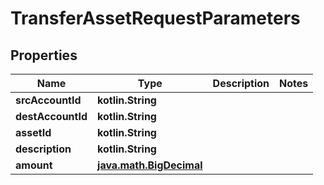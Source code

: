 
# TransferAssetRequestParameters

## Properties
Name | Type | Description | Notes
------------ | ------------- | ------------- | -------------
**srcAccountId** | **kotlin.String** |  | 
**destAccountId** | **kotlin.String** |  | 
**assetId** | **kotlin.String** |  | 
**description** | **kotlin.String** |  | 
**amount** | [**java.math.BigDecimal**](java.math.BigDecimal.md) |  | 



